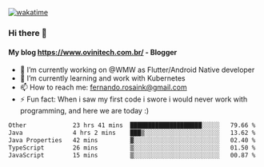 [![wakatime](https://wakatime.com/badge/user/d5892087-17e6-46ab-8384-91a71a9b88d8.svg)](https://wakatime.com/@d5892087-17e6-46ab-8384-91a71a9b88d8)
### Hi there 👋

#### My blog https://www.ovinitech.com.br/ - Blogger

- 🔭 I’m currently working on @WMW as Flutter/Android Native developer
- 🌱 I’m currently learning and work with Kubernetes
- 📫 How to reach me: fernando.rosaink@gmail.com 
- ⚡ Fun fact: When i saw my first code i swore i would never work with programming, and here we are today :)

<!--START_SECTION:waka-->

```txt
Other             23 hrs 41 mins  ████████████████████░░░░░   79.66 %
Java              4 hrs 2 mins    ███▒░░░░░░░░░░░░░░░░░░░░░   13.62 %
Java Properties   42 mins         ▓░░░░░░░░░░░░░░░░░░░░░░░░   02.40 %
TypeScript        26 mins         ▒░░░░░░░░░░░░░░░░░░░░░░░░   01.50 %
JavaScript        15 mins         ▒░░░░░░░░░░░░░░░░░░░░░░░░   00.87 %
```

<!--END_SECTION:waka-->
